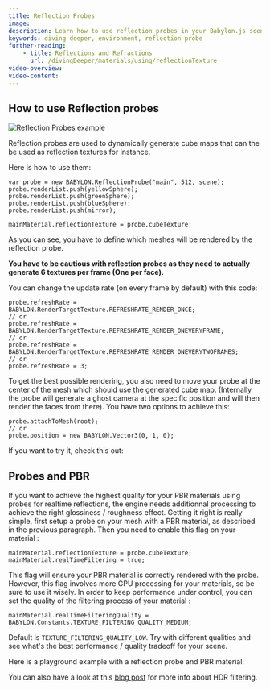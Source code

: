 ```yaml
---
title: Reflection Probes
image: 
description: Learn how to use reflection probes in your Babylon.js scene.
keywords: diving deeper, environment, reflection probe
further-reading:
    - title: Reflections and Refractions
      url: /divingDeeper/materials/using/reflectionTexture
video-overview:
video-content:
---
```


## How to use Reflection probes
![Reflection Probes example](/img/reflectionProbe.jpg)

Reflection probes are used to dynamically generate cube maps that can the be used as reflection textures for instance.

Here is how to use them:

```
var probe = new BABYLON.ReflectionProbe("main", 512, scene);
probe.renderList.push(yellowSphere);
probe.renderList.push(greenSphere);	
probe.renderList.push(blueSphere);	
probe.renderList.push(mirror);	

mainMaterial.reflectionTexture = probe.cubeTexture;
```

As you can see, you have to define which meshes will be rendered by the reflection probe.

**You have to be cautious with reflection probes as they need to actually generate 6 textures per frame (One per face).**

You can change the update rate (on every frame by default) with this code:

```
probe.refreshRate = BABYLON.RenderTargetTexture.REFRESHRATE_RENDER_ONCE;	
// or
probe.refreshRate = BABYLON.RenderTargetTexture.REFRESHRATE_RENDER_ONEVERYFRAME;	
// or
probe.refreshRate = BABYLON.RenderTargetTexture.REFRESHRATE_RENDER_ONEVERYTWOFRAMES;
// or
probe.refreshRate = 3;
```

To get the best possible rendering, you also need to move your probe at the center of the mesh which should use the generated cube map.
(Internally the probe will generate a ghost camera at the specific position and will then render the faces from there). You have two options to achieve this:

```
probe.attachToMesh(root);
// or
probe.position = new BABYLON.Vector3(0, 1, 0);
```

If you want to try it, check this out: <Playground id="#KA93U#243" title="Reflection Probe Example" description="Simple example of how to use reflection probes in your scene." image="/img/playgroundsAndNMEs/divingDeeperReflectionProbes1.jpg"/> 

## Probes and PBR

If you want to achieve the highest quality for your PBR materials using probes for realtime reflections, the engine needs additionnal processing to achieve the right glossiness / roughness effect.
Getting it right is really simple, first setup a probe on your mesh with a PBR material, as described in the previous paragraph. Then you need to enable this flag on your material :

```
mainMaterial.reflectionTexture = probe.cubeTexture;
mainMaterial.realTimeFiltering = true;
```

This flag will ensure your PBR material is correctly rendered with the probe. However, this flag involves more GPU processing for your materials, so be sure to use it wisely. In order to keep performance under control, you can set the quality of the filtering process of your material :

```
mainMaterial.realTimeFilteringQuality = BABYLON.Constants.TEXTURE_FILTERING_QUALITY_MEDIUM;
```

Default is `TEXTURE_FILTERING_QUALITY_LOW`. Try with different qualities and see what's the best performance / quality tradeoff for your scene.

Here is a playground example with a reflection probe and PBR material: <Playground id="#FEEK7G#116" title="Reflection Probe and PBR Example" description="Simple example of how to use reflection probes with PBR in your scene." image="/img/playgroundsAndNMEs/divingDeeperReflectionProbes2.jpg"/> 

You can also have a look at this [blog post](https://medium.com/@babylonjs/real-time-pbr-filtering-is-coming-to-babylon-cb0e81159d79) for more info about HDR filtering.
